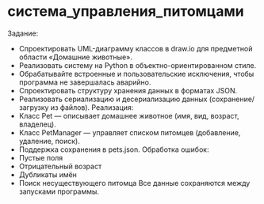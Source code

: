 ﻿# система_управления_питомцами
Задание:
- Спроектировать UML-диаграмму классов в draw.io для предметной области «Домашние животные».
- Реализовать систему на Python в объектно-ориентированном стиле.
- Обрабатывайте встроенные и пользовательские исключения, чтобы программа не завершалась аварийно.
- Спроектировать структуру хранения данных в форматах JSON.
- Реализовать сериализацию и десериализацию данных (сохранение/загрузку из файлов).
Реализация:
- Класс Pet — описывает домашнее животное (имя, вид, возраст, владелец).
- Класс PetManager — управляет списком питомцев (добавление, удаление, поиск).
- Поддержка сохранения в pets.json.
Обработка ошибок:
- Пустые поля
- Отрицательный возраст
- Дубликаты имён
- Поиск несуществующего питомца
Все данные сохраняются между запусками программы.
